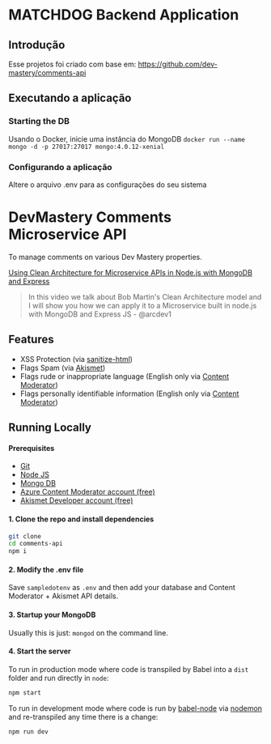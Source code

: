 # MATCHDOG Backend Application

## Introdução

Esse projetos foi criado com base em: https://github.com/dev-mastery/comments-api

## Executando a aplicação

### Starting the DB

Usando o Docker, inicie uma instância do MongoDB ```docker run --name mongo -d -p 27017:27017 mongo:4.0.12-xenial```

### Configurando a aplicação 

Altere o arquivo .env para as configurações do seu sistema 



# DevMastery Comments Microservice API
To manage comments on various Dev Mastery properties.

[Using Clean Architecture for Microservice APIs in Node.js with MongoDB and Express](https://www.youtube.com/watch?v=CnailTcJV_U)

> In this video we talk about Bob Martin's Clean Architecture model and I will show you how we can apply it to a Microservice built in node.js with MongoDB and Express JS - @arcdev1

## Features
* XSS Protection (via [sanitize-html](https://www.npmjs.com/package/sanitize-html))
* Flags Spam (via [Akismet](https://akismet.com/))
* Flags rude or inappropriate language (English only via [Content Moderator](https://contentmoderator.cognitive.microsoft.com))
* Flags personally identifiable information (English only via [Content Moderator](https://contentmoderator.cognitive.microsoft.com))

## Running Locally

#### Prerequisites
* [Git](https://git-scm.com/downloads)
* [Node JS](https://nodejs.org/en/)
* [Mongo DB](https://www.mongodb.com)
* [Azure Content Moderator account (free)](https://contentmoderator.cognitive.microsoft.com)
* [Akismet Developer account (free)](https://akismet.com/development/api/#getting-started)


#### 1. Clone the repo and install dependencies
```bash
git clone 
cd comments-api
npm i
```

#### 2. Modify the .env file
Save `sampledotenv` as `.env` and then add your database and Content Moderator + Akismet API details.

#### 3. Startup your MongoDB
Usually this is just: `mongod` on the command line.

#### 4. Start the server
To run in production mode where code is transpiled by Babel into a `dist` folder and run directly in `node`:
```bash
npm start
```

To run in development mode where code is run by [babel-node](https://babeljs.io/docs/en/babel-node) via [nodemon](https://nodemon.io) and re-transpiled any time there is a change:
```bash
npm run dev
```

